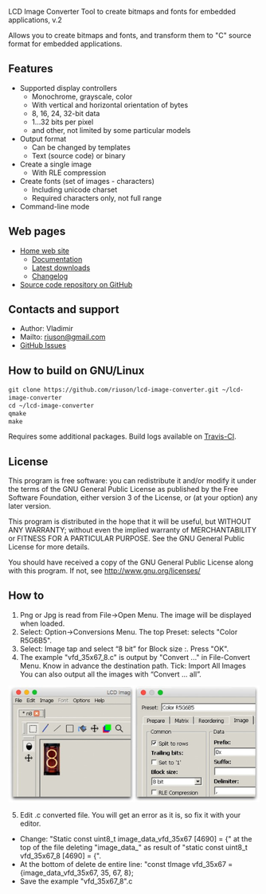 LCD Image Converter
Tool to create bitmaps and fonts for embedded applications, v.2

Allows you to create bitmaps and fonts, and transform them to "C" source format for embedded applications.

## Features
- Supported display controllers
  - Monochrome, grayscale, color
  - With vertical and horizontal orientation of bytes
  - 8, 16, 24, 32-bit data
  - 1...32 bits per pixel
  - and other, not limited by some particular models
- Output format
  - Can be changed by templates
  - Text (source code) or binary
- Create a single image
  - With RLE compression
- Create fonts (set of images - characters)
  - Including unicode charset
  - Required characters only, not full range
- Command-line mode

## Web pages
- [Home web site](http://www.riuson.com/lcd-image-converter)
  - [Documentation](http://www.riuson.com/lcd-image-converter)
  - [Latest downloads](http://www.riuson.com/lcd-image-converter/download)
  - [Changelog](http://www.riuson.com/lcd-image-converter/changelog)
- [Source code repository on GitHub](https://github.com/riuson/lcd-image-converter)

## Contacts and support
 - Author: Vladimir
 - Mailto: riuson@gmail.com
 - [GitHub Issues](https://github.com/riuson/lcd-image-converter/issues)

## How to build on GNU/Linux
~~~
git clone https://github.com/riuson/lcd-image-converter.git ~/lcd-image-converter
cd ~/lcd-image-converter
qmake
make
~~~
Requires some additional packages.
Build logs available on [Travis-CI](https://travis-ci.org/riuson/lcd-image-converter).



## License

This program is free software: you can redistribute it and/or modify
it under the terms of the GNU General Public License as published by
the Free Software Foundation, either version 3 of the License, or
(at your option) any later version.

This program is distributed in the hope that it will be useful,
but WITHOUT ANY WARRANTY; without even the implied warranty of
MERCHANTABILITY or FITNESS FOR A PARTICULAR PURPOSE.  See the
GNU General Public License for more details.

You should have received a copy of the GNU General Public License
along with this program.  If not, see http://www.gnu.org/licenses/

## How to

1. Png or Jpg is read from File->Open Menu. The image will be displayed when loaded. 
2. Select: Option->Conversions Menu. The top Preset: selects "Color R5G6B5". 
3. Select: Image tap and select “8 bit” for Block size :. Press "OK". 
4. The example "vfd_35x67_8.c" is output by "Convert ..." in File-Convert Menu. 
Know in advance the destination path. 
Tick: Import All Images You can also output all the images with “Convert ... all”. 

![](https://github.com/McOrts/M5StickC_Nixie_tube_Clock/blob/master/lcd-image-converter/lcd_convert_s.jpg?raw=true)

5. Edit .c converted file. You will get an error as it is, so fix it with your editor. 
- Change: "Static const uint8_t image_data_vfd_35x67 [4690] = {" at the top of the file deleting "image_data_" as result of "static const uint8_t vfd_35x67_8 [4690] = {". 
- At the bottom of delete de entire line: "const tImage vfd_35x67 = {image_data_vfd_35x67, 35, 67, 8};
- Save the example "vfd_35x67_8".c
